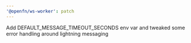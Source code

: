 ```yaml
---
'@openfn/ws-worker': patch
---
```


Add DEFAULT_MESSAGE_TIMEOUT_SECONDS env var and tweaked some error handling around lightning messaging
